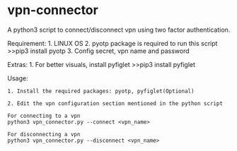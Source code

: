 # vpn-connector
A python3 script to connect/disconnect vpn using two factor authentication.

Requirement:
    1. LINUX OS
    2. pyotp package is required to run this script
      >>pip3 install pyotp
    3. Config secret, vpn name and password

Extras:
    1. For better visuals, install pyfiglet
      >>pip3 install pyfiglet

Usage:

    1. Install the required packages: pyotp, pyfiglet(Optional)

    2. Edit the vpn configuration section mentioned in the python script
    
    For connecting to a vpn
    python3 vpn_connector.py --connect <vpn_name>

    For disconnecting a vpn
    python3 vpn_connector.py --disconnect <vpn_name>
